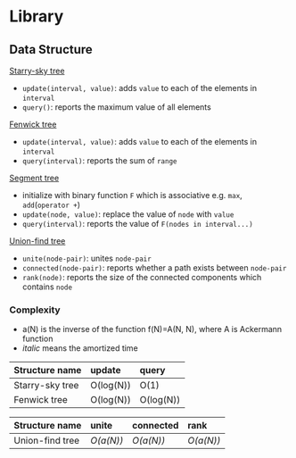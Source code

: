 # Library

## Data Structure
[Starry-sky tree](https://github.com/rsk0315/Library/blob/master/DataStructure/StarrySkyTree.cpp)
- `update(interval, value)`: adds `value` to each of the elements in `interval`
- `query()`: reports the maximum value of all elements

[Fenwick tree](https://github.com/rsk0315/Library/blob/master/DataStructure/FenwickTree.cpp)
- `update(interval, value)`: adds `value` to each of the elements in `interval`
- `query(interval)`: reports the sum of `range`

[Segment tree](https://github.com/rsk0315/Library/blob/master/DataStructure/SegmentTree.cpp)
- initialize with binary function `F` which is associative e.g. `max`, `add`(`operator +`)
- `update(node, value)`: replace the value of `node` with `value`
- `query(interval)`: reports the value of `F(nodes in interval...)`

[Union-find tree](https://github.com/rsk0315/Library/blob/master/DataStructure/UnionFindTree.cpp)
- `unite(node-pair)`: unites `node-pair`
- `connected(node-pair)`: reports whether a path exists between `node-pair` 
- `rank(node)`: reports the size of the connected components which contains `node`

### Complexity

- a(N) is the inverse of the function f(N)=A(N, N), where A is Ackermann function
- *italic* means the amortized time

| Structure name  | update    | query     |
| :-------------- | :-------- | :-------- |
| Starry-sky tree | O(log(N)) | O(1)      |
| Fenwick tree    | O(log(N)) | O(log(N)) |

| Structure name  | unite     | connected | rank      |
| :-------------- | :-------- | :-------- | :-------- |
| Union-find tree | *O(a(N))* | *O(a(N))* | *O(a(N))* |
